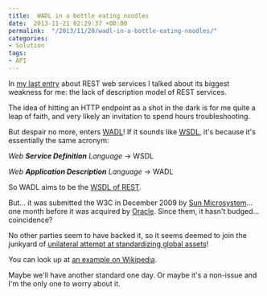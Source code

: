 ```yaml
---
title:  WADL in a bottle eating noodles
date:  2013-11-21 02:29:37 +00:00
permalink:  "/2013/11/20/wadl-in-a-bottle-eating-noodles/"
categories:
- Solution
tags:
- API
---
```

In <a href="http://vincentlauzon.wordpress.com/2013/11/11/rest-style-with-hypermedia-apis/">my last entry</a> about REST web services I talked about its biggest weakness for me: the lack of description model of REST services.

The idea of hitting an HTTP endpoint as a shot in the dark is for me quite a leap of faith, and very likely an invitation to spend hours troubleshooting.

But despair no more, enters <a href="http://www.w3.org/Submission/wadl/">WADL</a>! If it sounds like <a href="http://www.w3.org/TR/wsdl">WSDL</a>, it's because it's essentially the same acronym:

<em>Web <strong>Service Definition</strong> Language</em> -&gt; WSDL

<em>Web <strong>Application Description</strong> Language</em> -&gt; WADL

So WADL aims to be the <a href="http://en.wikipedia.org/wiki/Web_Application_Description_Language">WSDL of REST</a>.

But… it was submitted the W3C in December 2009 by <a href="http://en.wikipedia.org/wiki/Sun_Microsystems">Sun Microsystem</a>… one month before it was acquired by <a href="http://en.wikipedia.org/wiki/Oracle_Corporation">Oracle</a>. Since them, it hasn't budged… coincidence?

No other parties seem to have backed it, so it seems deemed to join the junkyard of <a href="http://en.wikipedia.org/wiki/HTTPR">unilateral attempt at standardizing global assets</a>!

You can look up at <a href="http://en.wikipedia.org/wiki/Web_Application_Description_Language">an example on Wikipedia</a>.

Maybe we'll have another standard one day. Or maybe it's a non-issue and I'm the only one to worry about it.